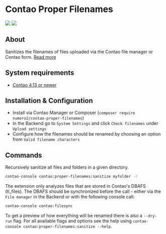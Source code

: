 Contao Proper Filenames
=======================

[![](https://img.shields.io/packagist/v/numero2/contao-proper-filenames.svg?style=flat-square)](https://packagist.org/packages/numero2/contao-proper-filenames) [![](https://img.shields.io/badge/License-LGPL%20v3-blue.svg?style=flat-square)](http://www.gnu.org/licenses/lgpl-3.0)

About
--
Sanitizes the filenames of files uploaded via the Contao file manager or Contao form. [Read more](https://www.numero2.de/contao/erweiterungen/proper-filenames.html)

System requirements
--

* [Contao 4.13 or newer](https://github.com/contao/contao)


Installation & Configuration
--

* Install via Contao Manager or Composer (`composer require numero2/contao-proper-filenames`)
* In the Backend go to `System Settings` and click `Check filenames` under `Upload settings`
* Configure how the filenames should be renamed by choosing an option from `Valid filename characters`


Commands
---

Recursively sanitize all files and folders in a given directory.

```sh
contao-console contao:proper-filenames:sanitize myfolder -r
```
The extension only analyzes files that are stored in Contao's DBAFS (tl_files). The DBAFS should be synchronized
before the call - either via the `File manager` in the Backend or with the following console call:

```sh
contao-console contao:filesync
```

To get a preview of how everything will be renamed there is also a `--dry-run` flag.
For all available flags and options see the help using `contao-console contao:proper-filenames:sanitize --help`.
